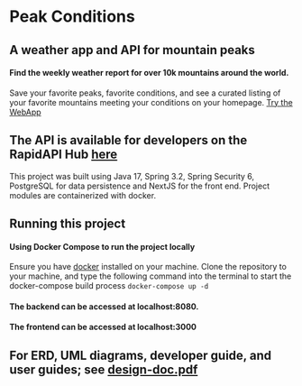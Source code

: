 # Peak Conditions
## A weather app and API for mountain peaks
#### Find the weekly weather report for over 10k mountains around the world. 
Save your favorite peaks, favorite conditions, and see a curated listing of your favorite mountains meeting your conditions on your homepage.
[Try the WebApp](https://peak-conditions.com/)
## The API is available for developers on the RapidAPI Hub [here](https://rapidapi.com/SeanRogan/api/peak-conditions)

This project was built using Java 17, Spring 3.2, Spring Security 6, PostgreSQL for data persistence and NextJS for the front end. Project modules are containerized with docker. 


## Running this project

#### Using Docker Compose to run the project locally
Ensure you have [docker](https://docs.docker.com/get-docker/) installed on your machine.
Clone the repository to your machine, and type the following command into the terminal to start the docker-compose build process
`docker-compose up -d`

#### The backend can be accessed at localhost:8080. 
#### The frontend can be accessed at localhost:3000

## For ERD, UML diagrams, developer guide, and user guides; see [design-doc.pdf](https://github.com/SeanRogan/PeakConditions/blob/master/design-doc.pdf)

